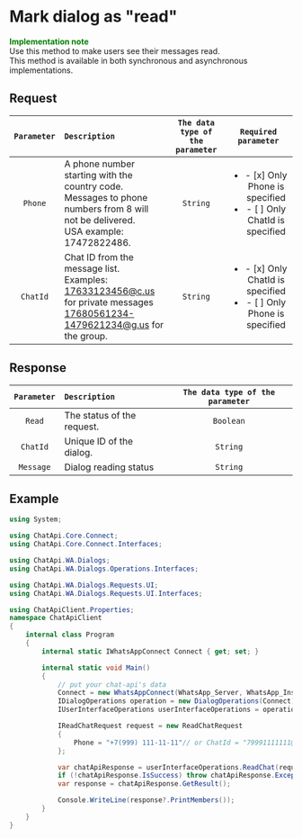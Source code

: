 # Mark dialog as "read"
**<span style="color:green">Implementation note</span>** <br/>
Use this method to make users see their messages read. <br/>
This method is available in both synchronous and asynchronous implementations.

## Request
| `Parameter` | `Description`                        | `The data type of the parameter` |   `Required parameter`   |
|:-----------:|:-------------------------------------|:--------------------------------:|:------------------------:|
|  `Phone`   | A phone number starting with the country code. <br/> Messages to phone numbers from 8 will not be delivered. <br/> USA example: 17472822486. | `String` | <ul><li>- [x] Only Phone is specified</li><li>- [ ] Only ChatId is specified</li></ul> |
|  `ChatId`  | Chat ID from the message list. <br/> Examples: <br/> 17633123456@c.us for private messages<br/> 17680561234-1479621234@g.us for the group. | `String`   | <ul><li>- [x] Only ChatId is specified</li><li>- [ ] Only Phone is specified</li></ul> |

## Response
| `Parameter`           | `Description`                                           | `The data type of the parameter` | 
|:---------------------:|:--------------------------------------------------------|:--------------------------------:|
| `Read`                | The status of the request.                              | `Boolean`                        |
| `ChatId`              | Unique ID of the dialog.                                | `String`                         |
| `Message`             | Dialog reading status                                   | `String`                         |

## Example
```csharp
using System;

using ChatApi.Core.Connect;
using ChatApi.Core.Connect.Interfaces;

using ChatApi.WA.Dialogs;
using ChatApi.WA.Dialogs.Operations.Interfaces;

using ChatApi.WA.Dialogs.Requests.UI;
using ChatApi.WA.Dialogs.Requests.UI.Interfaces;

using ChatApiClient.Properties;
namespace ChatApiClient
{
    internal class Program
    {
        internal static IWhatsAppConnect Connect { get; set; }

        internal static void Main()
        {
            // put your chat-api's data
            Connect = new WhatsAppConnect(WhatsApp_Server, WhatsApp_Instance, WhatsApp_Token); 
            IDialogOperations operation = new DialogOperations(Connect);
            IUserInterfaceOperations userInterfaceOperations = operation.UserInterfaceOperations.Value;

            IReadChatRequest request = new ReadChatRequest
            {
                Phone = "+7(999) 111-11-11"// or ChatId = "79991111111@c.us"
            };

            var chatApiResponse = userInterfaceOperations.ReadChat(request);
            if (!chatApiResponse.IsSuccess) throw chatApiResponse.Exception!;
            var response = chatApiResponse.GetResult();

            Console.WriteLine(response?.PrintMembers());
        }
    }
}
```